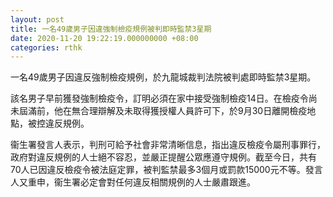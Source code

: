```yaml
---
layout: post
title: 一名49歲男子因違強制檢疫規例被判即時監禁3星期
date: 2020-11-20 19:22:19.000000000 +08:00
categories: rthk
---
```


一名49歲男子因違反強制檢疫規例，於九龍城裁判法院被判處即時監禁3星期。
 
該名男子早前獲發強制檢疫令，訂明必須在家中接受強制檢疫14日。在檢疫令尚未屆滿前，他在無合理辯解及未取得獲授權人員許可下，於9月30日離開檢疫地點，被控違反規例。
 
衞生署發言人表示，判刑可給予社會非常清晰信息，指出違反檢疫令屬刑事罪行，政府對違反規例的人士絕不容忍，並嚴正提醒公眾應遵守規例。截至今日，共有70人已因違反檢疫令被法庭定罪，被判監禁最多3個月或罰款15000元不等。發言人又重申，衞生署必定會對任何違反相關規例的人士嚴肅跟進。
